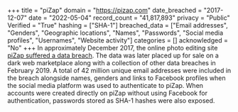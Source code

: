 +++
title = "piZap"
domain = "https://pizap.com"
date_breached = "2017-12-07"
date = "2022-05-04"
record_count = "41,817,893"
privacy = "Public"
Verified = "True"
hashing = ["SHA-1"]
breached_data = ["Email addresses", "Genders", "Geographic locations", "Names", "Passwords", "Social media profiles", "Usernames", "Website activity"]
categories = []
acknowledged = "No"
+++
In approximately December 2017, the online photo editing site <a href="https://www.zdnet.com/article/hacker-puts-up-for-sale-third-round-of-hacked-databases-on-the-dark-web/" target="_blank" rel="noopener">piZap suffered a data breach</a>. The data was later placed up for sale on a dark web marketplace along with a collection of other data breaches in February 2019. A total of 42 million unique email addresses were included in the breach alongside names, genders and links to Facebook profiles when the social media platform was used to authenticate to piZap. When accounts were created directly on piZap without using Facebook for authentication, passwords stored as SHA-1 hashes were also exposed.
